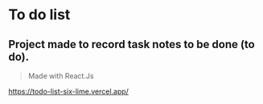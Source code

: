 # To do list
## Project made to record task notes to be done (to do).
> Made with React.Js

https://todo-list-six-lime.vercel.app/
